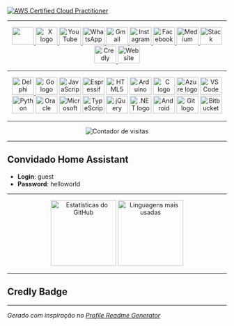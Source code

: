 
[![AWS Certified Cloud Practitioner](https://github.com/user-attachments/assets/812cccd0-8fbc-46c6-94b3-deb8060b4e61)](https://www.credly.com/badges/0a41dca5-6983-464e-b940-10d063661e16/public_url)

---

<div align="center">
  <a href="https://www.linkedin.com/in/andersongaitolini/" target="_blank">
    <img src="https://cdn.jsdelivr.net/gh/devicons/devicon@latest/icons/linkedin/linkedin-original.svg" width="50" height="40" />          
  </a>
  <a href="https://x.com/gaitolini/" target="_blank">
    <img src="https://simpleicons.org/icons/x.svg" width="50" height="40" alt="X logo" title="X de Anderson Gaitolini" />
  </a>
  <a href="https://www.youtube.com/@gaitolini2009" target="_blank">
    <img src="https://simpleicons.org/icons/youtube.svg" width="50" height="40" alt="YouTube logo" title="YouTube de Anderson Gaitolini" />
  </a>
  <a href="https://www.wa.link/ru0irj" target="_blank">
    <img src="https://simpleicons.org/icons/whatsapp.svg" width="50" height="40" alt="WhatsApp logo" title="WhatsApp de Anderson Gaitolini" />
  </a>
  <a href="mailto:seuemail@gmail.com?subject=Entrando%20em%20contato%20através%20do%20Github&body=Olá,%20estou%20entrando%20em%20contato%20através%20do%20link%20em%20seu%20github.">
    <img src="https://simpleicons.org/icons/gmail.svg" width="50" height="40" alt="Gmail logo" title="Enviar e-mail para Anderson Gaitolini" />
  </a>
  <a href="https://www.instagram.com/gaitolini/" target="_blank">
    <img src="https://simpleicons.org/icons/instagram.svg" width="50" height="40" alt="Instagram logo" title="Instagram de Anderson Gaitolini" />
  </a>
  <a href="https://www.facebook.com/gaitolini" target="_blank">
    <img src="https://simpleicons.org/icons/facebook.svg" width="50" height="40" alt="Facebook logo" title="Facebook de Anderson Gaitolini" />
  </a>
  <a href="https://medium.com/@gaitolini" target="_blank">
    <img src="https://simpleicons.org/icons/medium.svg" width="50" height="40" alt="Medium logo" title="Medium de Anderson Gaitolini" />
  </a>
  <a href="https://stackoverflow.com/users/3979991/anderson-gaitolini" target="_blank">
    <img src="https://simpleicons.org/icons/stackoverflow.svg" width="50" height="40" alt="Stack Overflow logo" title="Stack Overflow de Anderson Gaitolini" />
  </a>
  <a href="https://www.credly.com/users/anderson-gaitolini/badges" target="_blank">
    <img src="https://simpleicons.org/icons/credly.svg" width="50" height="40" alt="Credly logo" title="Credly de Anderson Gaitolini" />
  </a>
  <a href="https://gaitolini.com.br" target="_blank">
    <img src="https://simpleicons.org/icons/internetarchive.svg" width="50" height="40" alt="Website logo" title="Site pessoal de Anderson Gaitolini" />
  </a>
</div>

---

<div align="center">
  <a href="https://github.com/gaitolini?tab=repositories&q=&type=&language=pascal&sort=" target="_blank">
    <img src="https://cdn-icons-png.flaticon.com/512/5968/5968252.png" width="50" height="40" alt="Delphi logo" title="Acessa meus projetos Delphi.." />
  </a>
  <img src="https://go.dev/blog/go-brand/Go-Logo/SVG/Go-Logo_LightBlue.svg" width="50" height="40" alt="Go logo" title="Go" />
  <img src="https://cdn.jsdelivr.net/gh/devicons/devicon@latest/icons/javascript/javascript-original.svg" width="50" height="40" alt="JavaScript logo" title="JavaScript" />
  <img src="https://www.espressif.com/sites/all/themes/espressif/logo-black.svg" width="50" height="40" alt="Espressif logo" title="Espressif" />
  <img src="https://cdn.jsdelivr.net/gh/devicons/devicon@latest/icons/html5/html5-original.svg" width="50" height="40" alt="HTML5 logo" title="HTML5" />
  <img src="https://cdn.jsdelivr.net/gh/devicons/devicon@latest/icons/arduino/arduino-original.svg" width="50" height="40" alt="Arduino logo" title="Arduino" />
  <img src="https://cdn.jsdelivr.net/gh/devicons/devicon@latest/icons/c/c-original.svg" width="50" height="40" alt="C logo" title="C" />
  <img src="https://cdn.jsdelivr.net/gh/devicons/devicon@latest/icons/azure/azure-original.svg" width="50" height="40" alt="Azure logo" title="Azure" />
  <img src="https://cdn.jsdelivr.net/gh/devicons/devicon@latest/icons/vscode/vscode-original.svg" width="50" height="40" alt="VS Code logo" title="VS Code" />
  <img src="https://cdn.jsdelivr.net/gh/devicons/devicon@latest/icons/python/python-original.svg" width="50" height="40" alt="Python logo" title="Python" />
  <img src="https://cdn.jsdelivr.net/gh/devicons/devicon@latest/icons/oracle/oracle-original.svg" width="50" height="40" alt="Oracle logo" title="Oracle" />
  <img src="https://cdn.jsdelivr.net/gh/devicons/devicon@latest/icons/microsoftsqlserver/microsoftsqlserver-plain.svg" width="50" height="40" alt="Microsoft SQL Server logo" title="Microsoft SQL Server" />
  <img src="https://cdn.jsdelivr.net/gh/devicons/devicon@latest/icons/typescript/typescript-original.svg" width="50" height="40" alt="TypeScript logo" title="TypeScript" />
  <img src="https://cdn.jsdelivr.net/gh/devicons/devicon@latest/icons/jquery/jquery-original.svg" width="50" height="40" alt="jQuery logo" title="jQuery" />
  <img src="https://cdn.jsdelivr.net/gh/devicons/devicon@latest/icons/dot-net/dot-net-original.svg" width="50" height="40" alt=".NET logo" title=".NET" />
  <img src="https://cdn.jsdelivr.net/gh/devicons/devicon@latest/icons/android/android-original.svg" width="50" height="40" alt="Android logo" title="Android" />
  <img src="https://cdn.jsdelivr.net/gh/devicons/devicon@latest/icons/git/git-original.svg" width="50" height="40" alt="Git logo" title="Git" />
  <img src="https://cdn.jsdelivr.net/gh/devicons/devicon@latest/icons/bitbucket/bitbucket-original.svg" width="50" height="40" alt="Bitbucket logo" title="Bitbucket" />
</div>

---

<div align="center">
  <img src="https://profile-counter.glitch.me/Gaitolini/count.svg" alt="Contador de visitas" />
</div>

---

## Convidado Home Assistant
- **Login**: guest
- **Password**: helloworld

---

<div align="center">
  <img src="https://github-readme-stats.vercel.app/api?hide_title=true&hide_rank=false&show_icons=true&include_all_commits=true&count_private=true&disable_animations=true&theme=dracula&locale=en&hide_border=false&username=Gaitolini" height="150" alt="Estatísticas do GitHub" />
  <img src="https://github-readme-stats.vercel.app/api/top-langs?locale=pt-br&hide_title=false&layout=compact&card_width=320&langs_count=5&theme=dracula&hide_border=false&username=Gaitolini" height="150" alt="Linguagens mais usadas" />
</div>

---

## Credly Badge
<div data-iframe-width="150" data-iframe-height="270" data-share-badge-id="0a41dca5-6983-464e-b940-10d063661e16" data-share-badge-host="https://www.credly.com"></div>
<script type="text/javascript" async src="//cdn.credly.com/assets/utilities/embed.js"></script>

---

*Gerado com inspiração no [Profile Readme Generator](https://github.com/maurodesouza/profile-readme-generator)*
